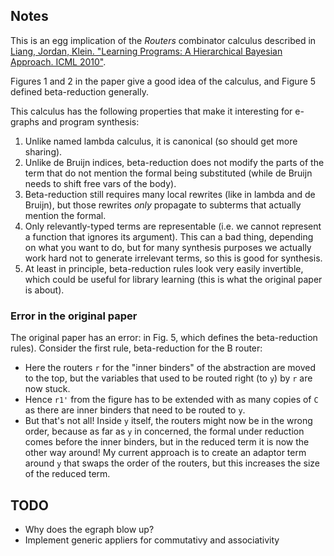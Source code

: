 ## Notes

This is an egg implication of the *Routers* combinator calculus
described in [Liang, Jordan, Klein. "Learning Programs: A Hierarchical Bayesian Approach. ICML 2010"](https://people.eecs.berkeley.edu/~jordan/papers/liang-jordan-klein-icml10.pdf).

Figures 1 and 2 in the paper give a good idea of the calculus, and Figure 5 defined beta-reduction generally.

This calculus has the following properties that make it interesting for e-graphs and program synthesis:

1. Unlike named lambda calculus, it is canonical (so should get more sharing).
2. Unlike de Bruijn indices, beta-reduction does not modify the parts of the term that do not mention the formal being substituted (while de Bruijn needs to shift free vars of the body).
3. Beta-reduction still requires many local rewrites (like in lambda and de Bruijn), but those rewrites *only* propagate to subterms that actually mention the formal.
4. Only relevantly-typed terms are representable (i.e. we cannot represent a function that ignores its argument). This can a bad thing, depending on what you want to do, but for many synthesis purposes we actually work hard not to generate irrelevant terms, so this is good for synthesis.
5. At least in principle, beta-reduction rules look very easily invertible, which could be useful for library learning (this is what the original paper is about).

### Error in the original paper

The original paper has an error: in Fig. 5, which defines the beta-reduction rules). 
Consider the first rule, beta-reduction for the B router:

- Here the routers `r` for the "inner binders" of the abstraction are moved to the top, 
  but the variables that used to be routed right (to `y`) by `r` are now stuck.
- Hence `r1'` from the figure has to be extended with as many copies of `C` as there are inner binders that need to be routed to `y`.
- But that's not all! Inside `y` itself, the routers might now be in the wrong order,
  because as far as `y` in concerned, the formal under reduction comes before the inner binders,
  but in the reduced term it is now the other way around!
  My current approach is to create an adaptor term around `y` that swaps the order of the routers, but this increases the size of the reduced term.


## TODO

- Why does the egraph blow up?
- Implement generic appliers for commutativy and associativity
